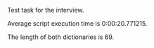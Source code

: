 
Test task for the interview.

Average script execution time is 0:00:20.771215.

The length of both dictionaries is 69.